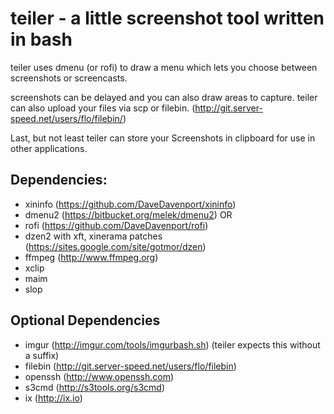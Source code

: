# teiler - a little screenshot tool written in bash

teiler uses dmenu (or rofi) to draw a menu which lets you
choose between screenshots or screencasts.

screenshots can be delayed and you can also draw areas to capture.
teiler can also upload your files via scp or filebin. (http://git.server-speed.net/users/flo/filebin/)

Last, but not least teiler can store your Screenshots in clipboard for use in other applications.

## Dependencies:

* xininfo (https://github.com/DaveDavenport/xininfo)
* dmenu2 (https://bitbucket.org/melek/dmenu2) OR
* rofi (https://github.com/DaveDavenport/rofi)
* dzen2 with xft, xinerama patches (https://sites.google.com/site/gotmor/dzen)
* ffmpeg (http://www.ffmpeg.org)
* xclip
* maim
* slop

## Optional Dependencies

* imgur (http://imgur.com/tools/imgurbash.sh) (teiler expects this without a suffix)
* filebin (http://git.server-speed.net/users/flo/filebin)
* openssh (http://www.openssh.com)
* s3cmd (http://s3tools.org/s3cmd)
* ix (http://ix.io)

